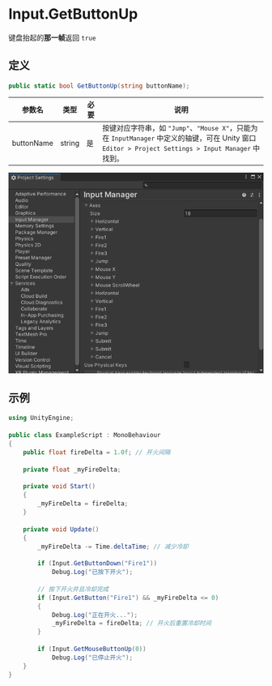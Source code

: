 # Input.GetButtonUp

键盘抬起的**那一帧**返回 `true`

## 定义

```csharp
public static bool GetButtonUp(string buttonName);
```

| 参数名     | 类型   | 必要 | 说明                                                         |
| ---------- | ------ | ---- | ------------------------------------------------------------ |
| buttonName | string | 是   | 按键对应字符串，如 `"Jump"`、`"Mouse X"`，只能为在 `InputManager` 中定义的轴键，可在 Unity 窗口 `Editor > Project Settings > Input Manager` 中找到。 |

![Input Manager](./images/input_manager.png)

## 示例

```csharp
using UnityEngine;

public class ExampleScript : MonoBehaviour
{
    public float fireDelta = 1.0f; // 开火间隔

    private float _myFireDelta;

    private void Start()
    {
        _myFireDelta = fireDelta;
    }

    private void Update()
    {
        _myFireDelta -= Time.deltaTime; // 减少冷却
        
        if (Input.GetButtonDown("Fire1"))
            Debug.Log("已按下开火");

        // 按下开火并且冷却完成
        if (Input.GetButton("Fire1") && _myFireDelta <= 0)
        {
            Debug.Log("正在开火...");
            _myFireDelta = fireDelta; // 开火后重置冷却时间
        }
        
        if (Input.GetMouseButtonUp(0))
            Debug.Log("已停止开火");
    }
}
```